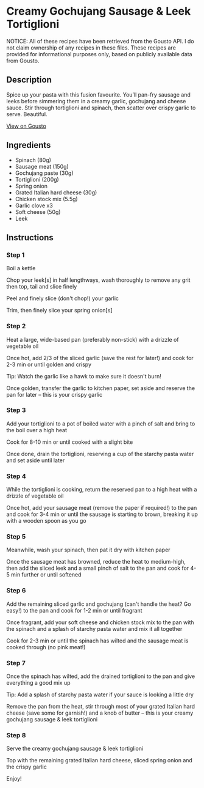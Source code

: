 # Creamy Gochujang Sausage & Leek Tortiglioni

NOTICE: All of these recipes have been retrieved from the Gousto API. I do not claim ownership of any recipes in these files. These recipes are provided for informational purposes only, based on publicly available data from Gousto.

## Description

Spice up your pasta with this fusion favourite. You’ll pan-fry sausage and leeks before simmering them in a creamy garlic, gochujang and cheese sauce. Stir through tortiglioni and spinach, then scatter over crispy garlic to serve. Beautiful. 

[View on Gousto](https://www.gousto.co.uk/recipes/cookbook/creamy-gochujang-sausage-leek-tortiglioni)

## Ingredients

- Spinach (80g)
- Sausage meat (150g)
- Gochujang paste (30g)
- Tortiglioni (200g)
- Spring onion
- Grated Italian hard cheese (30g)
- Chicken stock mix (5.5g)
- Garlic clove x3
- Soft cheese (50g)
- Leek

## Instructions


### Step 1

Boil a kettle

Chop your leek[s] in half lengthways, wash thoroughly to remove any grit then top, tail and slice finely

Peel and finely slice (don't chop!) your garlic

Trim, then finely slice your spring onion[s]


### Step 2

Heat a large, wide-based pan (preferably non-stick) with a drizzle of vegetable oil

Once hot, add 2/3 of the sliced garlic (save the rest for later!) and cook for 2-3 min or until golden and crispy

Tip: Watch the garlic like a hawk to make sure it doesn't burn!

Once golden, transfer the garlic to kitchen paper, set aside and reserve the pan for later – this is your crispy garlic


### Step 3

Add your tortiglioni to a pot of boiled water with a pinch of salt and bring to the boil over a high heat

Cook for 8-10 min or until cooked with a slight bite

Once done, drain the tortiglioni, reserving a cup of the starchy pasta water and set aside until later


### Step 4

While the tortiglioni is cooking, return the reserved pan to a high heat with a drizzle of vegetable oil

Once hot, add your sausage meat (remove the paper if required!) to the pan and cook for 3-4 min or until the sausage is starting to brown, breaking it up with a wooden spoon as you go


### Step 5

Meanwhile, wash your spinach, then pat it dry with kitchen paper

Once the sausage meat has browned, reduce the heat to medium-high, then add the sliced leek and a small pinch of salt to the pan and cook for 4-5 min further or until softened


### Step 6

Add the remaining sliced garlic and gochujang (can't handle the heat? Go easy!) to the pan and cook for 1-2 min or until fragrant

Once fragrant, add your soft cheese and chicken stock mix to the pan with the spinach and a splash of starchy pasta water and mix it all together

Cook for 2-3 min or until the spinach has wilted and the sausage meat is cooked through (no pink meat!)


### Step 7

Once the spinach has wilted, add the drained tortiglioni to the pan and give everything a good mix up

Tip: Add a splash of starchy pasta water if your sauce is looking a little dry

Remove the pan from the heat, stir through most of your grated Italian hard cheese (save some for garnish!) and a knob of butter – this is your creamy gochujang sausage & leek tortiglioni

### Step 8

Serve the creamy gochujang sausage & leek tortiglioni

Top with the remaining grated Italian hard cheese, sliced spring onion and the crispy garlic

Enjoy!

